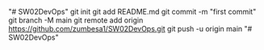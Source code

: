 "# SW02DevOps"  git init git add README.md git commit -m "first commit" git branch -M main git remote add origin https://github.com/zumbesa1/SW02DevOps.git git push -u origin main
"# SW02DevOps" 
